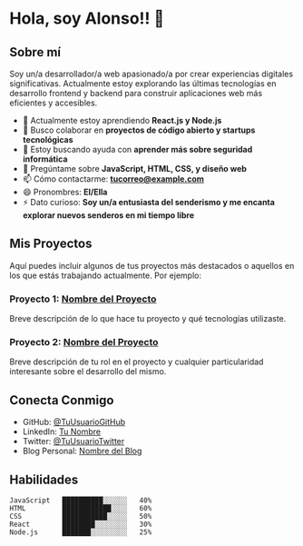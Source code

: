 # Hola, soy Alonso!! 👋

## Sobre mí

Soy un/a desarrollador/a web apasionado/a por crear experiencias digitales significativas. Actualmente estoy explorando las últimas tecnologías en desarrollo frontend y backend para construir aplicaciones web más eficientes y accesibles.

- 🌱 Actualmente estoy aprendiendo **React.js y Node.js**
- 👯 Busco colaborar en **proyectos de código abierto y startups tecnológicas**
- 🤔 Estoy buscando ayuda con **aprender más sobre seguridad informática**
- 💬 Pregúntame sobre **JavaScript, HTML, CSS, y diseño web**
- 📫 Cómo contactarme: **tucorreo@example.com**
- 😄 Pronombres: **El/Ella**
- ⚡ Dato curioso: **Soy un/a entusiasta del senderismo y me encanta explorar nuevos senderos en mi tiempo libre**

## Mis Proyectos

Aquí puedes incluir algunos de tus proyectos más destacados o aquellos en los que estás trabajando actualmente. Por ejemplo:

### Proyecto 1: [Nombre del Proyecto](https://link-al-proyecto.com)
Breve descripción de lo que hace tu proyecto y qué tecnologías utilizaste.

### Proyecto 2: [Nombre del Proyecto](https://link-al-proyecto.com)
Breve descripción de tu rol en el proyecto y cualquier particularidad interesante sobre el desarrollo del mismo.

## Conecta Conmigo

- GitHub: [@TuUsuarioGitHub](https://github.com/TuUsuarioGitHub)
- LinkedIn: [Tu Nombre](https://www.linkedin.com/in/tu-nombre/)
- Twitter: [@TuUsuarioTwitter](https://twitter.com/TuUsuarioTwitter)
- Blog Personal: [Nombre del Blog](https://tublog.com)

## Habilidades

```text
JavaScript   ██████████░░░░░░   40% 
HTML         ████████████░░░░   60% 
CSS          ███████████░░░░░   50% 
React        ████████░░░░░░░░   30% 
Node.js      ███████░░░░░░░░░   25% 
